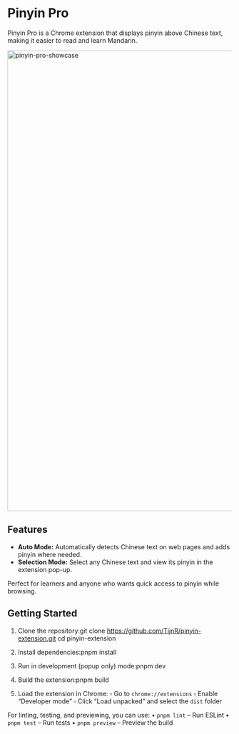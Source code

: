# Pinyin Pro

Pinyin Pro is a Chrome extension that displays pinyin above Chinese text, making it easier to read and learn Mandarin.

<img width="2044" height="1033" alt="pinyin-pro-showcase" src="https://github.com/user-attachments/assets/321107bf-9497-43d1-a65e-3caac166d71b" />

## Features

- **Auto Mode:** Automatically detects Chinese text on web pages and adds pinyin where needed.
- **Selection Mode:** Select any Chinese text and view its pinyin in the extension pop-up.

Perfect for learners and anyone who wants quick access to pinyin while browsing.

## Getting Started
 1. Clone the repository:git clone https://github.com/TijnR/pinyin-extension.git
cd pinyin-extension

 2. Install dependencies:pnpm install

 3. Run in development (popup only) mode:pnpm dev

 4. Build the extension:pnpm build

 5. Load the extension in Chrome:
 ▫ Go to ‎`chrome://extensions`
 ▫ Enable “Developer mode”
 ▫ Click “Load unpacked” and select the ‎`dist` folder

For linting, testing, and previewing, you can use:
 • ‎`pnpm lint` – Run ESLint
 • ‎`pnpm test` – Run tests
 • ‎`pnpm preview` – Preview the build
